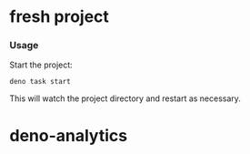 # fresh project

### Usage

Start the project:

```
deno task start
```

This will watch the project directory and restart as necessary.
# deno-analytics
